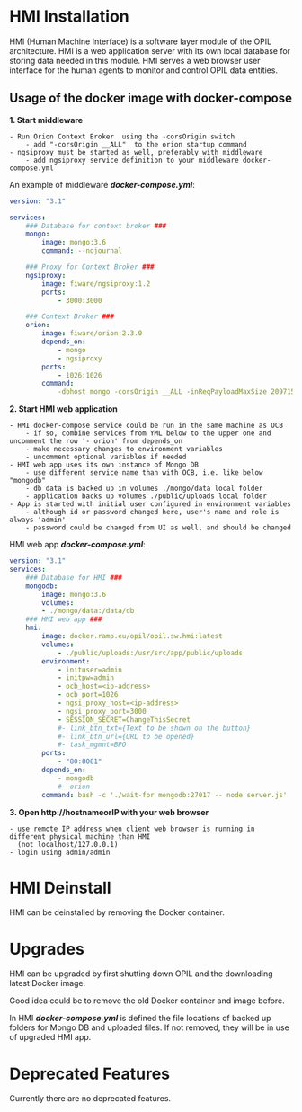 # HMI Installation

HMI (Human Machine Interface) is a software layer module of the OPIL architecture. HMI is a web application server with its own local database for storing data needed in this module. HMI serves a web browser user interface for the human agents to monitor and control OPIL data entities. 


## Usage of the docker image with docker-compose

**1.  Start middleware**

    - Run Orion Context Broker  using the -corsOrigin switch
        - add "-corsOrigin __ALL"  to the orion startup command
    - ngsiproxy must be started as well, preferably with middleware
        - add ngsiproxy service definition to your middleware docker-compose.yml

An example of middleware ***docker-compose.yml***:
```yml
version: "3.1"

services:
    ### Database for context broker ###
    mongo:
        image: mongo:3.6
        command: --nojournal

    ### Proxy for Context Broker ###
    ngsiproxy:
        image: fiware/ngsiproxy:1.2
        ports:
            - 3000:3000

    ### Context Broker ###
    orion:
        image: fiware/orion:2.3.0
        depends_on:
            - mongo
            - ngsiproxy
        ports:
            - 1026:1026
        command:
            -dbhost mongo -corsOrigin __ALL -inReqPayloadMaxSize 2097152
```

**2. Start HMI web application**

    - HMI docker-compose service could be run in the same machine as OCB
        - if so, combine services from YML below to the upper one and uncomment the row '- orion' from depends_on
        - make necessary changes to environment variables
        - uncomment optional variables if needed
    - HMI web app uses its own instance of Mongo DB
        - use different service name than with OCB, i.e. like below "mongodb"
        - db data is backed up in volumes ./mongo/data local folder
        - application backs up volumes ./public/uploads local folder
    - App is started with initial user configured in environment variables
        - although id or password changed here, user's name and role is always 'admin'
        - password could be changed from UI as well, and should be changed


HMI web app ***docker-compose.yml***:
```yml
version: "3.1"
services:
    ### Database for HMI ###
    mongodb:
        image: mongo:3.6
        volumes:
        - ./mongo/data:/data/db
    ### HMI web app ###
    hmi:
        image: docker.ramp.eu/opil/opil.sw.hmi:latest
        volumes:
            - ./public/uploads:/usr/src/app/public/uploads
        environment:
            - inituser=admin
            - initpw=admin
            - ocb_host=<ip-address>
            - ocb_port=1026
            - ngsi_proxy_host=<ip-address>
            - ngsi_proxy_port=3000
            - SESSION_SECRET=ChangeThisSecret
            #- link_btn_txt={Text to be shown on the button}
            #- link_btn_url={URL to be opened}
            #- task_mgmnt=BPO
        ports:
            - "80:8081"
        depends_on:
            - mongodb
            #- orion
        command: bash -c './wait-for mongodb:27017 -- node server.js'
```

**3. Open http://hostnameorIP with your web browser**

    - use remote IP address when client web browser is running in different physical machine than HMI
      (not localhost/127.0.0.1)
    - login using admin/admin

# HMI Deinstall
HMI can be deinstalled by removing the Docker container.

# Upgrades
HMI can be upgraded by first shutting down OPIL and the downloading latest Docker image.

Good idea could be to remove the old Docker container and image before.

In HMI ***docker-compose.yml*** is defined the file locations of backed up folders for Mongo DB and uploaded files. If not removed, they will be in use of upgraded HMI app.

# Deprecated Features


Currently there are no deprecated features.






